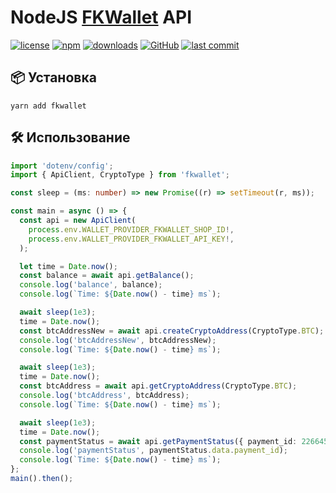 # NodeJS [FKWallet](https://www.fkwallet.ru/docs) API

[![license](https://img.shields.io/npm/l/fkwallet?style=flat-square)](https://github.com/xTCry/node-fkwallet-api/blob/main/LICENSE)
[![npm](https://img.shields.io/npm/v/fkwallet?style=flat-square)](https://npmjs.com/package/fkwallet)
[![downloads](https://img.shields.io/npm/dm/fkwallet?style=flat-square)](https://npmjs.com/package/fkwallet)
[![GitHub](https://img.shields.io/github/stars/xTCry/node-fkwallet-api?style=flat-square)](https://github.com/xTCry/node-fkwallet-api)
[![last commit](https://img.shields.io/github/last-commit/xTCry/node-fkwallet-api?style=flat-square)](https://github.com/xTCry/node-fkwallet-api)

## 📦 Установка

```shell
yarn add fkwallet
```

## 🛠️ Использование

```typescript
import 'dotenv/config';
import { ApiClient, CryptoType } from 'fkwallet';

const sleep = (ms: number) => new Promise((r) => setTimeout(r, ms));

const main = async () => {
  const api = new ApiClient(
    process.env.WALLET_PROVIDER_FKWALLET_SHOP_ID!,
    process.env.WALLET_PROVIDER_FKWALLET_API_KEY!,
  );

  let time = Date.now();
  const balance = await api.getBalance();
  console.log('balance', balance);
  console.log(`Time: ${Date.now() - time} ms`);

  await sleep(1e3);
  time = Date.now();
  const btcAddressNew = await api.createCryptoAddress(CryptoType.BTC);
  console.log('btcAddressNew', btcAddressNew);
  console.log(`Time: ${Date.now() - time} ms`);

  await sleep(1e3);
  time = Date.now();
  const btcAddress = await api.getCryptoAddress(CryptoType.BTC);
  console.log('btcAddress', btcAddress);
  console.log(`Time: ${Date.now() - time} ms`);

  await sleep(1e3);
  time = Date.now();
  const paymentStatus = await api.getPaymentStatus({ payment_id: 22664540 });
  console.log('paymentStatus', paymentStatus.data.payment_id);
  console.log(`Time: ${Date.now() - time} ms`);
};
main().then();

```
